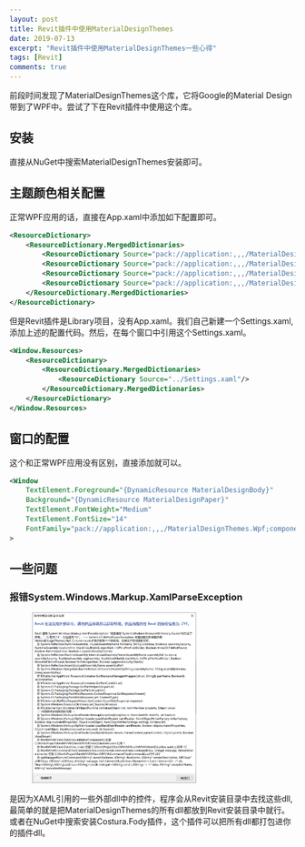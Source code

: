 ```yaml
---
layout: post
title: Revit插件中使用MaterialDesignThemes
date: 2019-07-13
excerpt: "Revit插件中使用MaterialDesignThemes一些心得"
tags: [Revit]
comments: true
---
```


前段时间发现了MaterialDesignThemes这个库，它将Google的Material Design带到了WPF中。尝试了下在Revit插件中使用这个库。

## 安装
直接从NuGet中搜索MaterialDesignThemes安装即可。

## 主题颜色相关配置
正常WPF应用的话，直接在App.xaml中添加如下配置即可。
~~~ xml
<ResourceDictionary>
	<ResourceDictionary.MergedDictionaries>
		<ResourceDictionary Source="pack://application:,,,/MaterialDesignThemes.Wpf;component/Themes/MaterialDesignTheme.Light.xaml" />
		<ResourceDictionary Source="pack://application:,,,/MaterialDesignThemes.Wpf;component/Themes/MaterialDesignTheme.Defaults.xaml" />
		<ResourceDictionary Source="pack://application:,,,/MaterialDesignColors;component/Themes/Recommended/Primary/MaterialDesignColor.DeepPurple.xaml" />
		<ResourceDictionary Source="pack://application:,,,/MaterialDesignColors;component/Themes/Recommended/Accent/MaterialDesignColor.Lime.xaml" />
	</ResourceDictionary.MergedDictionaries>            
</ResourceDictionary>
~~~
但是Revit插件是Library项目，没有App.xaml。我们自己新建一个Settings.xaml, 添加上述的配置代码。然后，在每个窗口中引用这个Settings.xaml。
~~~ xml
<Window.Resources>
	<ResourceDictionary>
		<ResourceDictionary.MergedDictionaries>
			<ResourceDictionary Source="../Settings.xaml"/>
		</ResourceDictionary.MergedDictionaries>
	</ResourceDictionary>
</Window.Resources>
~~~
## 窗口的配置
这个和正常WPF应用没有区别，直接添加就可以。
~~~ xml
<Window 
	TextElement.Foreground="{DynamicResource MaterialDesignBody}"
	Background="{DynamicResource MaterialDesignPaper}"
	TextElement.FontWeight="Medium"
	TextElement.FontSize="14"
	FontFamily="pack://application:,,,/MaterialDesignThemes.Wpf;component/Resources/Roboto/#Roboto"
>
~~~

## 一些问题
### 报错System.Windows.Markup.XamlParseException
<figure>
	<img height="300" src="https://github.com/hotWing/hotwing.github.io/blob/master/assets/img/post/MaterialDesignThemesError.png?raw=true">
</figure>
是因为XAML引用的一些外部dll中的控件，程序会从Revit安装目录中去找这些dll, 最简单的就是把MaterialDesignThemes的所有dll都放到Revit安装目录中就行。或者在NuGet中搜索安装Costura.Fody插件，这个插件可以把所有dll都打包进你的插件dll。

